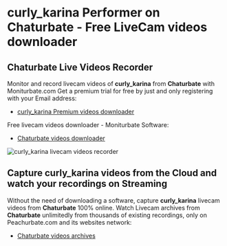 # curly_karina Performer on Chaturbate - Free LiveCam videos downloader

## Chaturbate Live Videos Recorder

Monitor and record livecam videos of **curly_karina** from **Chaturbate** with Moniturbate.com
Get a premium trial for free by just and only registering with your Email address:
* [curly_karina Premium videos downloader](https://moniturbate.com/request-demo-licence-key.html)

Free livecam videos downloader - Moniturbate Software:
* [Chaturbate videos downloader](https://moniturbate.com/moniturbate-download-software.html)

![curly_karina livecam videos recorder](https://peachurnet.com/templates/moniturbate-software.png)


## Capture curly_karina videos from the Cloud and watch your recordings on Streaming

Without the need of downloading a software, capture **curly_karina** livecam videos from **Chaturbate** 100% online.
Watch Livecam archives from **Chaturbate** unlimitedly from thousands of existing recordings, only on Peachurbate.com and its websites network:
* [Chaturbate videos archives](https://peachurnet.com/)